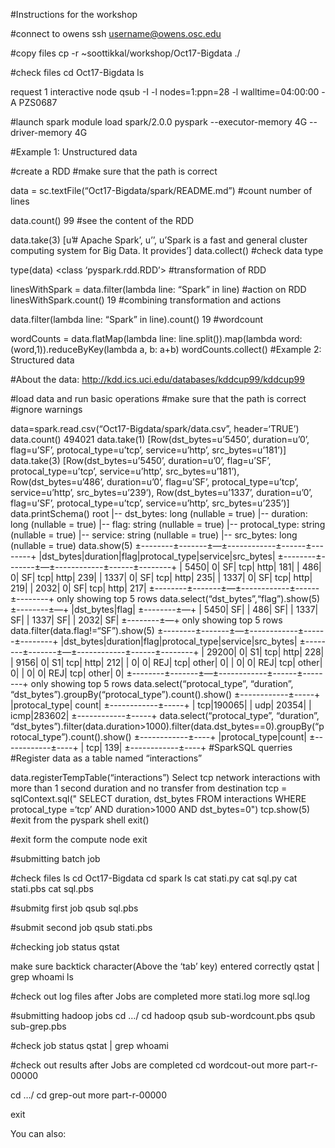 #Instructions for the workshop

#connect to owens
   ssh username@owens.osc.edu

#copy files
    cp -r ~soottikkal/workshop/Oct17-Bigdata ./

#check files
    cd Oct17-Bigdata
ls

request 1 interactive node
qsub -I -l nodes=1:ppn=28 -l walltime=04:00:00 -A PZS0687

#launch spark
module load spark/2.0.0
pyspark --executor-memory 4G --driver-memory 4G

#Example 1: Unstructured data

#create a RDD
#make sure that the path is correct

data = sc.textFile(“Oct17-Bigdata/spark/README.md”)
#count number of lines

data.count()
99
#see the content of the RDD

data.take(3)
[u’# Apache Spark’, u’’, u’Spark is a fast and general cluster computing system for Big Data. It provides’]
data.collect()
#check data type

type(data)
<class ‘pyspark.rdd.RDD’>
#transformation of RDD

linesWithSpark = data.filter(lambda line: “Spark” in line)
#action on RDD
linesWithSpark.count()
19
#combining transformation and actions

data.filter(lambda line: “Spark” in line).count()
19
#wordcount

wordCounts = data.flatMap(lambda line: line.split()).map(lambda word: (word,1)).reduceByKey(lambda a, b: a+b)
wordCounts.collect()
#Example 2: Structured data

#About the data: http://kdd.ics.uci.edu/databases/kddcup99/kddcup99

#load data and run basic operations
#make sure that the path is correct
#ignore warnings

data=spark.read.csv(“Oct17-Bigdata/spark/data.csv”, header=‘TRUE’)
data.count()
494021
data.take(1)
[Row(dst_bytes=u’5450’, duration=u’0’, flag=u’SF’, protocal_type=u’tcp’, service=u’http’, src_bytes=u’181’)]
data.take(3)
[Row(dst_bytes=u’5450’, duration=u’0’, flag=u’SF’, protocal_type=u’tcp’, service=u’http’, src_bytes=u’181’), Row(dst_bytes=u’486’, duration=u’0’, flag=u’SF’, protocal_type=u’tcp’, service=u’http’, src_bytes=u’239’), Row(dst_bytes=u’1337’, duration=u’0’, flag=u’SF’, protocal_type=u’tcp’, service=u’http’, src_bytes=u’235’)]
data.printSchema()
root
|-- dst_bytes: long (nullable = true)
|-- duration: long (nullable = true)
|-- flag: string (nullable = true)
|-- protocal_type: string (nullable = true)
|-- service: string (nullable = true)
|-- src_bytes: long (nullable = true)
data.show(5)
±--------±-------±—±------------±------±--------+
|dst_bytes|duration|flag|protocal_type|service|src_bytes|
±--------±-------±—±------------±------±--------+
| 5450| 0| SF| tcp| http| 181|
| 486| 0| SF| tcp| http| 239|
| 1337| 0| SF| tcp| http| 235|
| 1337| 0| SF| tcp| http| 219|
| 2032| 0| SF| tcp| http| 217|
±--------±-------±—±------------±------±--------+
only showing top 5 rows
data.select(“dst_bytes”,“flag”).show(5)
±--------±—+
|dst_bytes|flag|
±--------±—+
| 5450| SF|
| 486| SF|
| 1337| SF|
| 1337| SF|
| 2032| SF|
±--------±—+
only showing top 5 rows
data.filter(data.flag!=“SF”).show(5)
±--------±-------±—±------------±------±--------+
|dst_bytes|duration|flag|protocal_type|service|src_bytes|
±--------±-------±—±------------±------±--------+
| 29200| 0| S1| tcp| http| 228|
| 9156| 0| S1| tcp| http| 212|
| 0| 0| REJ| tcp| other| 0|
| 0| 0| REJ| tcp| other| 0|
| 0| 0| REJ| tcp| other| 0|
±--------±-------±—±------------±------±--------+
only showing top 5 rows
data.select(“protocal_type”, “duration”, “dst_bytes”).groupBy(“protocal_type”).count().show()
±------------±-----+
|protocal_type| count|
±------------±-----+
| tcp|190065|
| udp| 20354|
| icmp|283602|
±------------±-----+
data.select(“protocal_type”, “duration”, “dst_bytes”).filter(data.duration>1000).filter(data.dst_bytes==0).groupBy(“protocal_type”).count().show()
±------------±----+
|protocal_type|count|
±------------±----+
| tcp| 139|
±------------±----+
#SparkSQL querries
#Register data as a table named “interactions”

data.registerTempTable(“interactions”)
Select tcp network interactions with more than 1 second duration and no transfer from destination
tcp = sqlContext.sql(" SELECT duration, dst_bytes FROM interactions WHERE protocal_type =‘tcp’ AND duration>1000 AND dst_bytes=0")
tcp.show(5)
#exit from the pyspark shell
exit()

#exit form the compute node
exit

#submitting batch job

#check files
ls
cd Oct17-Bigdata
cd spark
ls
cat stati.py
cat sql.py
cat stati.pbs
cat sql.pbs

#submitg first job
qsub sql.pbs

#submit second job
qsub stati.pbs

#checking job status
qstat

make sure backtick character(Above the ‘tab’ key) entered correctly
qstat | grep whoami
ls

#check out log files after Jobs are completed
more stati.log
more sql.log

#submitting hadoop jobs
cd …/
cd hadoop
qsub sub-wordcount.pbs
qsub sub-grep.pbs

#check job status
qstat | grep whoami

#check out results after Jobs are completed
cd wordcout-out
more part-r-00000

cd …/
cd grep-out
more part-r-00000

exit

You can also:
